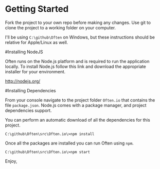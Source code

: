 # Getting Started

Fork the project to your own repo before making any changes. Use git to clone the project to a working folder on your computer.

I'll be using `C:\github\Often` on Windows, but these instructions should be relative for Apple/Linux as well.

#Installing NodeJS

Often runs on the Node.js platform and is required to run the application locally. To install Node.js follow this link and download the appropriate installer for your environment.

http://nodejs.org/

#Installing Dependencies

From your console navigate to the project folder `Often.io` that contains the file `package.json`. Node.js comes with a package manager, and project dependencies support.

You can perform an automatic download of all the dependencies for this project.

    C:\github\Often\src\Often.io\>npm install

Once all the packages are installed you can run Often using `npm`.

    C:\github\Often\src\Often.io\>npm start

Enjoy,